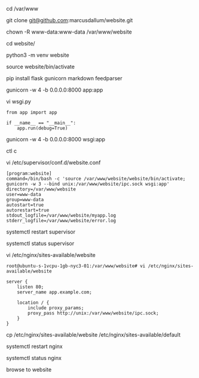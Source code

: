 cd /var/www

git clone git@github.com:marcusdallum/website.git

chown -R www-data:www-data /var/www/website

cd website/

python3 -m venv website

source website/bin/activate

pip install flask gunicorn markdown feedparser

gunicorn -w 4 -b 0.0.0.0:8000 app:app

vi wsgi.py

```
from app import app

if __name__ == "__main__":
    app.run(debug=True)
```

gunicorn -w 4 -b 0.0.0.0:8000 wsgi:app

ctl c

vi /etc/supervisor/conf.d/website.conf

```
[program:website]
command=/bin/bash -c 'source /var/www/website/website/bin/activate; gunicorn -w 3 --bind unix:/var/www/website/ipc.sock wsgi:app'
directory=/var/www/website
user=www-data
group=www-data
autostart=true
autorestart=true
stdout_logfile=/var/www/website/myapp.log
stderr_logfile=/var/www/website/error.log
```

systemctl restart supervisor

systemctl status supervisor

vi /etc/nginx/sites-available/website

```
root@ubuntu-s-1vcpu-1gb-nyc3-01:/var/www/website# vi /etc/nginx/sites-available/website

server {
    listen 80;
    server_name app.example.com;

    location / {
        include proxy_params;
        proxy_pass http://unix:/var/www/website/ipc.sock;
    }
}
```

cp /etc/nginx/sites-available/website /etc/nginx/sites-available/default

systemctl restart nginx

systemctl status nginx

browse to website
